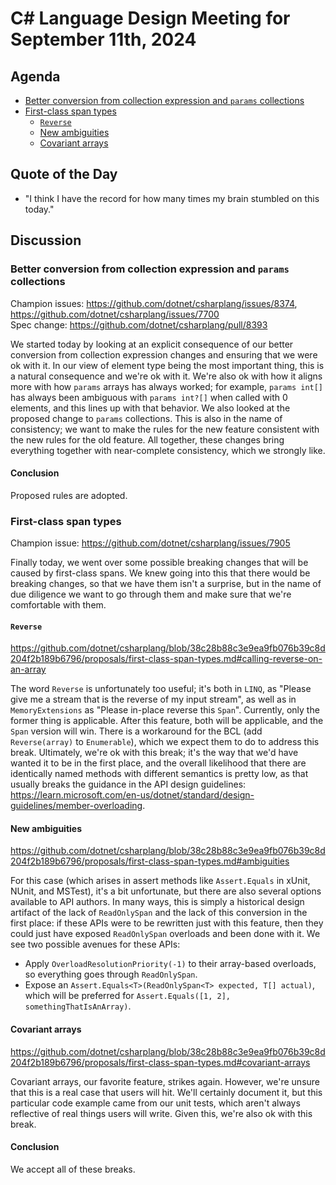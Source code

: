# C# Language Design Meeting for September 11th, 2024

## Agenda

- [Better conversion from collection expression and `params` collections](#better-conversion-from-collection-expression-and-params-collections)
- [First-class span types](#first-class-span-types)
    - [`Reverse`](#reverse)
    - [New ambiguities](#new-ambiguities)
    - [Covariant arrays](#covariant-arrays)

## Quote of the Day

- "I think I have the record for how many times my brain stumbled on this today."

## Discussion

### Better conversion from collection expression and `params` collections

Champion issues: https://github.com/dotnet/csharplang/issues/8374, https://github.com/dotnet/csharplang/issues/7700  
Spec change: https://github.com/dotnet/csharplang/pull/8393

We started today by looking at an explicit consequence of our better conversion from collection expression changes and ensuring that we were ok with it. In our view of element type being the most important thing,
this is a natural consequence and we're ok with it. We're also ok with how it aligns more with how `params` arrays has always worked; for example, `params int[]` has always been ambiguous with `params int?[]`
when called with 0 elements, and this lines up with that behavior. We also looked at the proposed change to `params` collections. This is also in the name of consistency; we want to make the rules for the new
feature consistent with the new rules for the old feature. All together, these changes bring everything together with near-complete consistency, which we strongly like.

#### Conclusion

Proposed rules are adopted.

### First-class span types

Champion issue: https://github.com/dotnet/csharplang/issues/7905

Finally today, we went over some possible breaking changes that will be caused by first-class spans. We knew going into this that there would be breaking changes, so that we have them isn't a surprise, but in
the name of due diligence we want to go through them and make sure that we're comfortable with them.

#### `Reverse`

https://github.com/dotnet/csharplang/blob/38c28b88c3e9ea9fb076b39c8d204f2b189b6796/proposals/first-class-span-types.md#calling-reverse-on-an-array

The word `Reverse` is unfortunately too useful; it's both in `LINQ`, as "Please give me a stream that is the reverse of my input stream", as well as in `MemoryExtensions` as "Please in-place reverse this `Span`".
Currently, only the former thing is applicable. After this feature, both will be applicable, and the `Span` version will win. There is a workaround for the BCL (add `Reverse(array)` to `Enumerable`), which we
expect them to do to address this break. Ultimately, we're ok with this break; it's the way that we'd have wanted it to be in the first place, and the overall likelihood that there are identically named methods
with different semantics is pretty low, as that usually breaks the guidance in the API design guidelines: https://learn.microsoft.com/en-us/dotnet/standard/design-guidelines/member-overloading.

#### New ambiguities

https://github.com/dotnet/csharplang/blob/38c28b88c3e9ea9fb076b39c8d204f2b189b6796/proposals/first-class-span-types.md#ambiguities

For this case (which arises in assert methods like `Assert.Equals` in xUnit, NUnit, and MSTest), it's a bit unfortunate, but there are also several options available to API authors. In many ways, this is simply
a historical design artifact of the lack of `ReadOnlySpan` and the lack of this conversion in the first place: if these APIs were to be rewritten just with this feature, then they could just have exposed `ReadOnlySpan`
overloads and been done with it. We see two possible avenues for these APIs:

* Apply `OverloadResolutionPriority(-1)` to their array-based overloads, so everything goes through `ReadOnlySpan`.
* Expose an `Assert.Equals<T>(ReadOnlySpan<T> expected, T[] actual)`, which will be preferred for `Assert.Equals([1, 2], somethingThatIsAnArray)`.

#### Covariant arrays

https://github.com/dotnet/csharplang/blob/38c28b88c3e9ea9fb076b39c8d204f2b189b6796/proposals/first-class-span-types.md#covariant-arrays

Covariant arrays, our favorite feature, strikes again. However, we're unsure that this is a real case that users will hit. We'll certainly document it, but this particular code example came from our unit tests,
which aren't always reflective of real things users will write. Given this, we're also ok with this break.

#### Conclusion

We accept all of these breaks.
